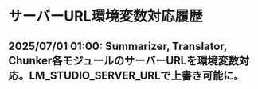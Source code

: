 # サーバーURL環境変数対応履歴

## 2025/07/01 01:00: Summarizer, Translator, Chunker各モジュールのサーバーURLを環境変数対応。LM_STUDIO_SERVER_URLで上書き可能に。
